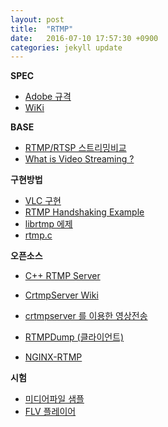 ```yaml
---
layout: post
title:  "RTMP"
date:   2016-07-10 17:57:30 +0900
categories: jekyll update
---
```


[jekyll-docs]: http://jekyllrb.com/docs/home
[jekyll-gh]:   https://github.com/jekyll/jekyll
[jekyll-talk]: https://talk.jekyllrb.com/

**SPEC**

* [Adobe 규격](https://www.adobe.com/content/dam/Adobe/en/devnet/rtmp/pdf/rtmp_specification_1.0.pdf)
* [WiKi](https://en.wikipedia.org/wiki/Real_Time_Messaging_Protocol)

**BASE**

* [RTMP/RTSP 스트리밍비교](http://bit.ly/29pkU8L)
* [What is Video Streaming ?](https://www.jwplayer.com/blog/what-is-video-streaming/)

**구현방법**

* [VLC 구현](https://wiki.videolan.org/Real_Time_Messaging_Protocol/)
* [RTMP Handshaking Example](http://bit.ly/29Ai0fQ)
* [librtmp 에제](http://stackoverflow.com/questions/24749032/librtmp-example-c-programming)
* [rtmp.c](http://coderepos.org/share/browser/lang/c/librtmp/rtmp.c?rev=28345)

**오픈소스**

* [C++ RTMP Server](https://github.com/mdavid/crtmpserver)
* [CrtmpServer Wiki](http://wiki.alessandro.delgallo.net/wiki/index.php/Crtmpserver)
* [crtmpserver 를 이용한 영상전송](http://www.rasplay.org/?p=5705 )

* [RTMPDump (클라이언트)](http://rtmpdump.mplayerhq.hu/)
* [NGINX-RTMP](https://obsproject.com/forum/resources/how-to-set-up-your-own-private-rtmp-server-using-nginx.50/)

**시험**

* [미디어파일 샘플](http://www.mediacollege.com/adobe/flash/video/tutorial/example-flv.html)
* [FLV 플레이어](https://www.jwplayer.com/about-jwplayer/)

